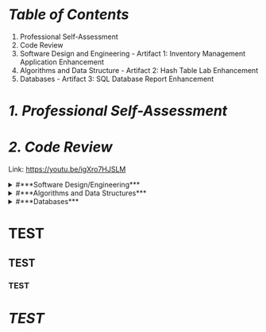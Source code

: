 # ***Table of Contents***
1. Professional Self-Assessment
2. Code Review
3. Software Design and Engineering - Artifact 1: Inventory Management Application Enhancement
4. Algorithms and Data Structure - Artifact 2: Hash Table Lab Enhancement
5. Databases - Artifact 3: SQL Database Report Enhancement

# ***1. Professional Self-Assessment***


# ***2. Code Review***
Link: https://youtu.be/igXro7HJSLM


<details>
<summary>#***Software Design/Engineering***</summary>

To be added

</details>

<details>
<summary>#***Algorithms and Data Structures***</summary>

To be added

</details>

<details>
<summary>#***Databases***</summary>

To be added

</details>

# TEST
## TEST
### TEST
# ***TEST***
